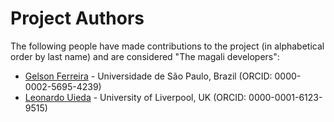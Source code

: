 # Project Authors

The following people have made contributions to the project (in alphabetical
order by last name) and are considered "The magali developers":

* [Gelson Ferreira](https://github.com/Souza-junior) - Universidade de São Paulo, Brazil (ORCID: 0000-0002-5695-4239)
* [Leonardo Uieda](https://github.com/leouieda) - University of Liverpool, UK (ORCID: 0000-0001-6123-9515)
